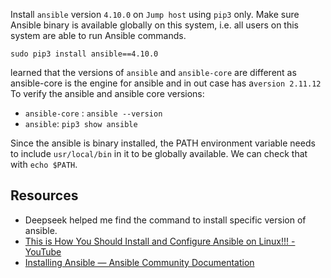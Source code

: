 Install `ansible` version `4.10.0` on `Jump host` using `pip3` only. Make sure Ansible binary is available globally on this system, i.e. all users on this system are able to run Ansible commands.

```
sudo pip3 install ansible==4.10.0
```

 learned that the versions of `ansible` and `ansible-core` are different as ansible-core is the engine for ansible and in out case has a`version 2.11.12`
 To verify the ansible and ansible core versions:
 - `ansible-core` : `ansible --version`
 - `ansible`: `pip3 show ansible`

Since the ansible is binary installed, the PATH environment variable needs to include `usr/local/bin` in it to be globally available. We can check that with `echo $PATH`.
## Resources
- Deepseek helped me find the command to install specific version of ansible.
- [This is How You Should Install and Configure Ansible on Linux!!! - YouTube](https://www.youtube.com/watch?v=8KdRL_yIpnM)
- [Installing Ansible — Ansible Community Documentation](https://docs.ansible.com/ansible/latest/installation_guide/intro_installation.html)